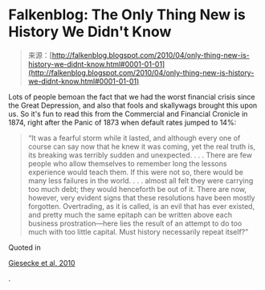 <!--yml
category: 未分类
date: 2024-05-12 21:34:11
-->

# Falkenblog: The Only Thing New is History We Didn't Know

> 来源：[http://falkenblog.blogspot.com/2010/04/only-thing-new-is-history-we-didnt-know.html#0001-01-01](http://falkenblog.blogspot.com/2010/04/only-thing-new-is-history-we-didnt-know.html#0001-01-01)

Lots of people bemoan the fact that we had the worst financial crisis since the Great Depression, and also that fools and skallywags brought this upon us. So it's fun to read this from the Commercial and Financial Cronicle in 1874, right after the Panic of 1873 when default rates jumped to 14%:

> “It was a fearful storm while it lasted, and although every one of course can say now that he knew it was coming, yet the real truth is, its breaking was terribly sudden and unexpected. . . . There are few people who allow themselves to remember long the lessons experience would teach them. If this were not so, there would be many less failures in the world. . . . almost all felt they were carrying too much debt; they would henceforth be out of it. There are now, however, very evident signs that these resolutions have been mostly forgotten. Overtrading, as it is called, is an evil that has ever existed, and pretty much the same epitaph can be written above each business prostration—here lies the result of an attempt to do too much with too little capital. Must history necessarily repeat itself?”

Quoted in

[Giesecke et al, 2010](https://docs.google.com/viewer?url=http://www.stanford.edu/dept/MSandE/cgi-bin/people/faculty/giesecke/pdfs/glss.pdf)

.